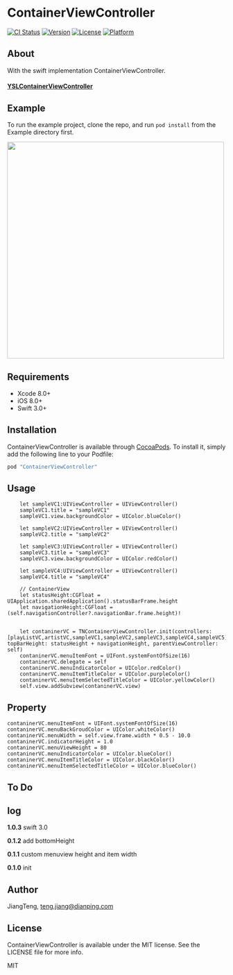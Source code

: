 # ContainerViewController

[![CI Status](http://img.shields.io/travis/JiangTeng/ContainerViewController.svg?style=flat)](https://travis-ci.org/JiangTeng/ContainerViewController)
[![Version](https://img.shields.io/cocoapods/v/ContainerViewController.svg?style=flat)](http://cocoapods.org/pods/ContainerViewController)
[![License](https://img.shields.io/cocoapods/l/ContainerViewController.svg?style=flat)](http://cocoapods.org/pods/ContainerViewController)
[![Platform](https://img.shields.io/cocoapods/p/ContainerViewController.svg?style=flat)](http://cocoapods.org/pods/ContainerViewController)

## About
With the swift implementation ContainerViewController.

#### [YSLContainerViewController](https://github.com/y-hryk/YSLContainerViewController)

## Example

To run the example project, clone the repo, and run `pod install` from the Example directory first.

<img src="images/containerView.gif" height="500px">

## Requirements
* Xcode 8.0+
* iOS 8.0+
* Swift 3.0+

## Installation

ContainerViewController is available through [CocoaPods](http://cocoapods.org). To install
it, simply add the following line to your Podfile:

```ruby
pod "ContainerViewController"
```

## Usage
        
        let sampleVC1:UIViewController = UIViewController()
        sampleVC1.title = "sampleVC1"
        sampleVC1.view.backgroundColor = UIColor.blueColor()
        
        let sampleVC2:UIViewController = UIViewController()
        sampleVC2.title = "sampleVC2"
        
        let sampleVC3:UIViewController = UIViewController()
        sampleVC3.title = "sampleVC3"
        sampleVC3.view.backgroundColor = UIColor.redColor()
        
        let sampleVC4:UIViewController = UIViewController()
        sampleVC4.title = "sampleVC4"
                
        // ContainerView
        let statusHeight:CGFloat = UIApplication.sharedApplication().statusBarFrame.height
        let navigationHeight:CGFloat = (self.navigationController?.navigationBar.frame.height)!
        
        
        let contaninerVC = TNContainerViewController.init(controllers: [playListVC,artistVC,sampleVC1,sampleVC2,sampleVC3,sampleVC4,sampleVC5], topBarHeight: statusHeight + navigationHeight, parentViewController: self)
        contaninerVC.menuItemFont = UIFont.systemFontOfSize(16)
        contaninerVC.delegate = self
		contaninerVC.menuIndicatorColor = UIColor.redColor()
        contaninerVC.menuItemTitleColor = UIColor.purpleColor()
        contaninerVC.menuItemSelectedTitleColor = UIColor.yellowColor()        		
        self.view.addSubview(contaninerVC.view)

## Property
	contaninerVC.menuItemFont = UIFont.systemFontOfSize(16)
	contaninerVC.menuBackGroudColor = UIColor.whiteColor()
	contaninerVC.menuWidth = self.view.frame.width * 0.5 - 10.0
	contaninerVC.indicatorHeight = 1.0
	contaninerVC.menuViewHeight = 80
	contaninerVC.menuIndicatorColor = UIColor.blueColor()
	contaninerVC.menuItemTitleColor = UIColor.blackColor()
	contaninerVC.menuItemSelectedTitleColor = UIColor.blueColor()        
## To Do

## log

**1.0.3** swift 3.0

**0.1.2** add bottomHeight

**0.1.1** custom menuview height and item width

**0.1.0** init

## Author

JiangTeng, teng.jiang@dianping.com

## License

ContainerViewController is available under the MIT license. See the LICENSE file for more info.
    
MIT
